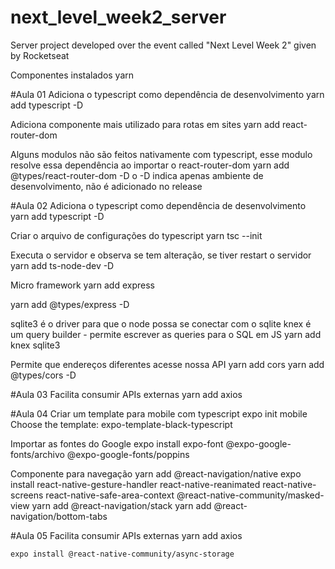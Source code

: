 # next_level_week2_server
Server project developed over the event called "Next Level Week 2" given by Rocketseat


Componentes instalados yarn

#Aula 01
Adiciona o typescript como dependência de desenvolvimento
	yarn add typescript -D

Adiciona componente mais utilizado para rotas em sites
	yarn add react-router-dom

Alguns modulos não são feitos nativamente com typescript, esse modulo resolve essa dependência ao importar o react-router-dom
	yarn add @types/react-router-dom -D
o -D indica apenas ambiente de desenvolvimento, não é adicionado no release

#Aula 02
Adiciona o typescript como dependência de desenvolvimento
	yarn add typescript -D

Criar o arquivo de configurações do typescript
	yarn tsc --init

Executa o servidor e observa se tem alteração, se tiver restart o servidor
	yarn add ts-node-dev -D
	
Micro framework
	yarn add express

yarn add @types/express -D

sqlite3 é o driver para que o node possa se conectar com o sqlite
knex é um query builder - permite escrever as queries para o SQL em JS
	yarn add knex sqlite3

Permite que endereços diferentes acesse nossa API
	yarn add cors
	yarn add @types/cors -D
	
#Aula 03
Facilita consumir APIs externas
	yarn add axios
	
#Aula 04
Criar um template para mobile com typescript
	expo init mobile
	Choose the template: expo-template-black-typescript
	
Importar as fontes do Google
	expo install expo-font @expo-google-fonts/archivo @expo-google-fonts/poppins
	
Componente para navegação
	yarn add @react-navigation/native
	expo install react-native-gesture-handler react-native-reanimated react-native-screens react-native-safe-area-context @react-native-community/masked-view
	yarn add @react-navigation/stack
	yarn add @react-navigation/bottom-tabs
	
#Aula 05
Facilita consumir APIs externas
	yarn add axios
	
	
	expo install @react-native-community/async-storage
